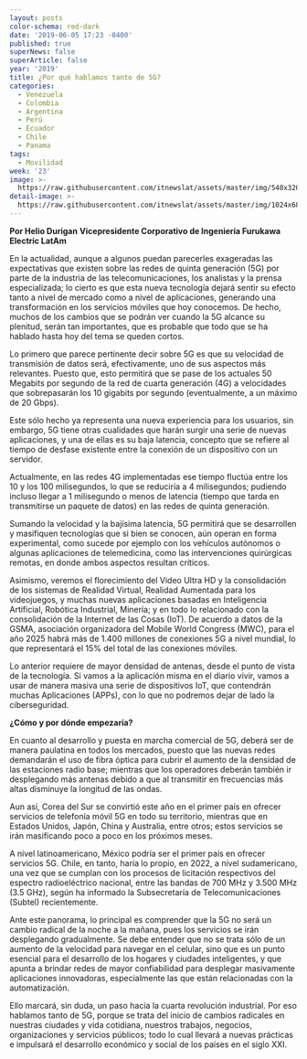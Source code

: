 ```yaml
---
layout: posts
color-schema: red-dark
date: '2019-06-05 17:23 -0400'
published: true
superNews: false
superArticle: false
year: '2019'
title: ¿Por qué hablamos tanto de 5G?
categories:
  - Venezuela
  - Colombia
  - Argentina
  - Perú
  - Ecuador
  - Chile
  - Panama
tags:
  - Movilidad
week: '23'
image: >-
  https://raw.githubusercontent.com/itnewslat/assets/master/img/540x320/Helio-Durigan-p.jpg
detail-image: >-
  https://raw.githubusercontent.com/itnewslat/assets/master/img/1024x680/Helio-Durigan-g.jpg
---
```

**Por Helio Durigan**
**Vicepresidente Corporativo de Ingeniería Furukawa Electric LatAm**
 
En la actualidad, aunque a algunos puedan parecerles exageradas las expectativas que existen sobre las redes de quinta generación (5G) por parte de la industria de las telecomunicaciones, los analistas y la prensa especializada; lo cierto es que esta nueva tecnología dejará sentir su efecto tanto a nivel de mercado como a nivel de aplicaciones, generando una transformación en los servicios móviles que hoy conocemos. De hecho, muchos de los cambios que se podrán ver cuando la 5G alcance su plenitud, serán tan importantes, que es probable que todo que se ha hablado hasta hoy del tema se queden cortos. 

Lo primero que parece pertinente decir sobre 5G es que su velocidad de transmisión de datos será, efectivamente, uno de sus aspectos más relevantes. Puesto que, esto permitirá que se pase de los actuales 50 Megabits por segundo de la red de cuarta generación (4G) a velocidades que sobrepasarán los 10 gigabits por segundo (eventualmente, a un máximo de 20 Gbps).

Este sólo hecho ya representa una nueva experiencia para los usuarios, sin embargo, 5G tiene otras cualidades que harán surgir una serie de nuevas aplicaciones, y una de ellas es su baja latencia, concepto que se refiere al tiempo de desfase existente entre la conexión de un dispositivo con un servidor. 

Actualmente, en las redes 4G implementadas ese tiempo fluctúa entre los 10 y los 100 milisegundos, lo que se reduciría a 4 milisegundos; pudiendo incluso llegar a 1 milisegundo o menos de latencia (tiempo que tarda en transmitirse un paquete de datos) en las redes de quinta generación.

Sumando la velocidad y la bajísima latencia, 5G permitirá que se desarrollen y masifiquen tecnologías que si bien se conocen, aún operan en forma experimental, como sucede por ejemplo con los vehículos autónomos o algunas aplicaciones de telemedicina, como las intervenciones quirúrgicas remotas, en donde ambos aspectos resultan críticos. 

Asimismo, veremos el florecimiento del Video Ultra HD y la consolidación de los sistemas de Realidad Virtual, Realidad Aumentada para los videojuegos, y muchas nuevas aplicaciones basadas en Inteligencia Artificial, Robótica Industrial, Minería; y en todo lo relacionado con la consolidación de la Internet de las Cosas (IoT). 
De acuerdo a datos de la GSMA, asociación organizadora del Mobile World Congress (MWC), para el año 2025 habrá más de 1.400 millones de conexiones 5G a nivel mundial, lo que representará el 15% del total de las conexiones móviles.

Lo anterior requiere de mayor densidad de antenas, desde el punto de vista de la tecnología. Si vamos a la aplicación misma en el diario vivir, vamos a usar de manera masiva una serie de dispositivos IoT, que contendrán muchas Aplicaciones (APPs), con lo que no podremos dejar de lado la ciberseguridad. 

**¿Cómo y por dónde empezaría?**

En cuanto al desarrollo y puesta en marcha comercial de 5G, deberá ser de manera paulatina en todos los mercados, puesto que las nuevas redes demandarán el uso de fibra óptica para cubrir el aumento de la densidad de las estaciones radio base; mientras que los operadores deberán también ir desplegando más antenas debido a que al transmitir en frecuencias más altas disminuye la longitud de las ondas. 

Aun así, Corea del Sur se convirtió este año en el primer país en ofrecer servicios de telefonía móvil 5G en todo su territorio, mientras que en Estados Unidos, Japón, China y Australia, entre otros; estos servicios se irán masificando poco a poco en los próximos meses.

A nivel latinoamericano, México podría ser el primer país en ofrecer servicios 5G. Chile, en tanto, haría lo propio, en 2022, a nivel sudamericano, una vez que se cumplan con los procesos de licitación respectivos del espectro radioeléctrico nacional, entre las bandas de 700 MHz y 3.500 MHz (3.5 GHz), según ha informado la Subsecretaría de Telecomunicaciones (Subtel) recientemente.

Ante este panorama, lo principal es comprender que la 5G no será un cambio radical de la noche a la mañana, pues los servicios se irán desplegando gradualmente. Se debe entender que no se trata sólo de un aumento de la velocidad para navegar en el celular, sino que es un punto esencial para el desarrollo de los hogares y ciudades inteligentes, y que apunta a brindar redes de mayor confiabilidad para desplegar masivamente aplicaciones innovadoras, especialmente las que están relacionadas con la automatización. 

Ello marcará, sin duda, un paso hacia la cuarta revolución industrial.  Por eso hablamos tanto de 5G, porque se trata del inicio de cambios radicales en nuestras ciudades y vida cotidiana, nuestros trabajos, negocios, organizaciones y servicios públicos; todo lo cual llevará a nuevas prácticas e impulsará el desarrollo económico y social de los países en el siglo XXI. 
